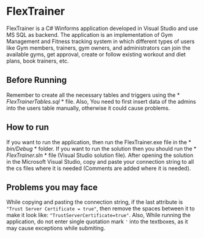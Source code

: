 # FlexTrainer
FlexTrainer is a C# Winforms application developed in Visual Studio and use MS SQL as backend.
The application is an implementation of Gym Management and Fitness tracking system in which different types of users like Gym members, trainers, gym owners, and administrators can join the available gyms, get approval, create or follow existing workout and diet plans, book trainers, etc.

## Before Running
Remember to create all the necessary tables and triggers using the * *FlexTrainerTables.sql* * file.
Also, You need to first insert data of the admins into the users table manually, otherwise it could cause problems. 

## How to run
If you want to run the application, then run the FlexTrainer.exe file in the * *bin/Debug* * folder. If you want to run the solution then you should run the * *FlexTrainer.sln* * file (Visual Studio solution file). After opening the solution in the Microsoft Visual Studio, copy and paste your connection string to all the cs files where it is needed (Comments are added where it is needed).

## Problems you may face
While copying and pasting the connection string, if the last attribute is ` "Trust Server Certificate = true" `, then remove the spaces between it to make it look like: ` "TrustServerCertificate=true" `. Also, While running the application, do not enter single quotation mark `'` into the textboxes, as it may cause exceptions while submiting. 
